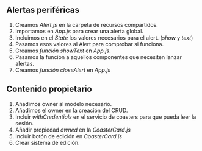 ## Alertas periféricas

  1. Creamos *Alert.js* en la carpeta de recursos compartidos.
  2. Importamos en *App.js* para crear una alerta global.
  3. Incluimos en el *State* los valores necesarios para el alert. (*show* y *text*)
  4. Pasamos esos valores al Alert para comprobar si funciona.
  5. Creamos *función showText* en *App.js*.
  6. Pasamos la función a aquellos componentes que necesiten lanzar alertas.
  7. Creamos *función closeAlert* en *App.js*
  
## Contenido propietario

  1. Añadimos owner al modelo necesario.
  2. Añadimos el owner en la creación del CRUD.
  3. Incluir *withCredentials* en el servicio de coasters para que pueda leer la sesión.
  4. Añadir propiedad *owned* en la *CoasterCard.js*
  5. Incluir botón de edición en *CoasterCard.js*
  6. Crear sistema de edición.